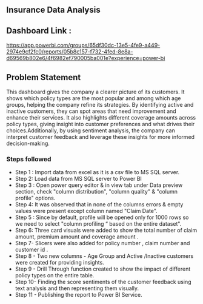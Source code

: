 
## Insurance Data Analysis

## Dashboard Link :
 https://app.powerbi.com/groups/65df30dc-13e5-4fe9-a449-2974e9cf2fc0/reports/05b8c157-f732-4fed-8e8a-d69569b802e6/4f6982ef790005ba001e?experience=power-bi



## Problem Statement

This dashboard gives the company a clearer picture of its customers. It shows which policy types are the most popular and among which age groups, helping the company refine its strategies. By identifying active and inactive customers, they can spot areas that need improvement and enhance their services. It also highlights different coverage amounts across policy types, giving insight into customer preferences and what drives their choices.Additionally, by using sentiment analysis, the company can interpret customer feedback and leverage these insights for more informed decision-making.

### Steps followed 

- Step 1 : Import  data from excel as it is a csv file to MS SQL server.
- Step 2:  Load data from MS SQL server to Power BI 
- Step 3 : Open power query editor & in view tab under Data preview section, check "column distribution", "column quality" & "column profile" options.
- Step 4: It was observed that in none of the columns errors & empty values were present except column named "Claim Date".
- Step 5 : Since by default, profile will be opened only for 1000 rows so we need to select "column profiling “ based on the entire dataset".
- Step 6: Three card visuals were added to show the total number of claim amount, premium amount and coverage amount .
- Step 7- Slicers were also added for policy number , claim number and customer id .
- Step 8 - Two new columns - Age Group and Active /Inactive customers were created for providing insights.
- Step 9 - Drill Through function created to show the impact of different policy types on the entire table.
- Step 10- Finding the score sentiments of the customer feedback using text analysis and then representing them visually.
- Step 11 - Publishing the report to Power BI Service.
